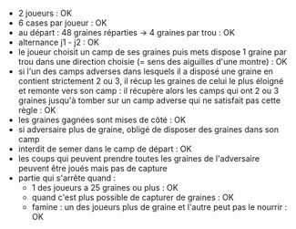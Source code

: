 - 2 joueurs : OK
- 6 cases par joueur : OK
- au départ : 48 graines réparties -> 4 graines par trou : OK
- alternance j1 - j2 : OK
- le joueur choisit un camp de ses graines puis mets dispose 1 graine par trou dans une direction choisie (= sens des aiguilles d'une montre) : OK
- si l'un des camps adverses dans lesquels il a disposé une graine en contient strictement 2 ou 3, il récup les graines de celui le plus éloigné et remonte vers son camp : il récupère alors les camps qui ont 2 ou 3 graines jusqu'à tomber sur un camp adverse qui ne satisfait pas cette règle : OK
- les graines gagnées sont mises de côté : OK
- si adversaire plus de graine, obligé de disposer des graines dans son camp
- interdit de semer dans le camp de départ : OK
- les coups qui peuvent prendre toutes les graines de l'adversaire peuvent être joués mais pas de capture
- partie qui s'arrête quand :
	- 1 des joueurs a 25 graines ou plus : OK
	- quand c'est plus possible de capturer de graines : OK
	- famine : un des joueurs plus de graine et l'autre peut pas le nourrir : OK
